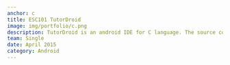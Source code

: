 ```yaml
---
anchor: c
title: ESC101 TutorDroid
image: img/portfolio/c.png
description: TutorDroid is an android IDE for C language. The source code can be found <a href="https://github.com/ShikherVerma/TutorDroid">here</a>. ESC101 uses Tiny C Compiler and TED Text editor. It also contains tutorial code to help learn programming.
team: Single
date: April 2015
category: Android
---
```

